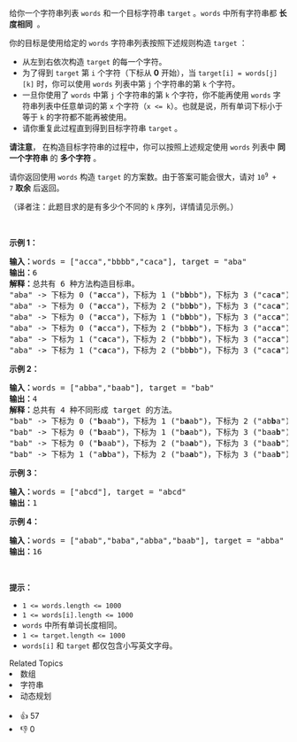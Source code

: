 <p>给你一个字符串列表 <code>words</code>&nbsp;和一个目标字符串&nbsp;<code>target</code> 。<code>words</code> 中所有字符串都&nbsp;<strong>长度相同</strong>&nbsp;&nbsp;。</p>

<p>你的目标是使用给定的 <code>words</code>&nbsp;字符串列表按照下述规则构造&nbsp;<code>target</code>&nbsp;：</p>

<ul> 
 <li>从左到右依次构造&nbsp;<code>target</code>&nbsp;的每一个字符。</li> 
 <li>为了得到&nbsp;<code>target</code> 第&nbsp;<code>i</code>&nbsp;个字符（下标从 <strong>0</strong>&nbsp;开始），当&nbsp;<code>target[i] = words[j][k]</code>&nbsp;时，你可以使用&nbsp;<code>words</code>&nbsp;列表中第 <code>j</code>&nbsp;个字符串的第 <code>k</code>&nbsp;个字符。</li> 
 <li>一旦你使用了 <code>words</code>&nbsp;中第 <code>j</code>&nbsp;个字符串的第 <code>k</code>&nbsp;个字符，你不能再使用 <code>words</code>&nbsp;字符串列表中任意单词的第 <code>x</code>&nbsp;个字符（<code>x &lt;= k</code>）。也就是说，所有单词下标小于等于 <code>k</code>&nbsp;的字符都不能再被使用。</li> 
 <li>请你重复此过程直到得到目标字符串&nbsp;<code>target</code>&nbsp;。</li> 
</ul>

<p><strong>请注意</strong>， 在构造目标字符串的过程中，你可以按照上述规定使用 <code>words</code>&nbsp;列表中 <strong>同一个字符串</strong>&nbsp;的 <strong>多个字符</strong>&nbsp;。</p>

<p>请你返回使用 <code>words</code>&nbsp;构造 <code>target</code>&nbsp;的方案数。由于答案可能会很大，请对 <code>10<sup>9</sup> + 7</code>&nbsp;<strong>取余</strong>&nbsp;后返回。</p>

<p>（译者注：此题目求的是有多少个不同的 <code>k</code>&nbsp;序列，详情请见示例。）</p>

<p>&nbsp;</p>

<p><strong>示例 1：</strong></p>

<pre>
<b>输入：</b>words = ["acca","bbbb","caca"], target = "aba"
<b>输出：</b>6
<b>解释：</b>总共有 6 种方法构造目标串。
"aba" -&gt; 下标为 0 ("<strong>a</strong>cca")，下标为 1 ("b<strong>b</strong>bb")，下标为 3 ("cac<strong>a</strong>")
"aba" -&gt; 下标为 0 ("<strong>a</strong>cca")，下标为 2 ("bb<strong>b</strong>b")，下标为 3 ("cac<strong>a</strong>")
"aba" -&gt; 下标为 0 ("<strong>a</strong>cca")，下标为 1 ("b<strong>b</strong>bb")，下标为 3 ("acc<strong>a</strong>")
"aba" -&gt; 下标为 0 ("<strong>a</strong>cca")，下标为 2 ("bb<strong>b</strong>b")，下标为 3 ("acc<strong>a</strong>")
"aba" -&gt; 下标为 1 ("c<strong>a</strong>ca")，下标为 2 ("bb<strong>b</strong>b")，下标为 3 ("acc<strong>a</strong>")
"aba" -&gt; 下标为 1 ("c<strong>a</strong>ca")，下标为 2 ("bb<strong>b</strong>b")，下标为 3 ("cac<strong>a</strong>")
</pre>

<p><strong>示例 2：</strong></p>

<pre>
<b>输入：</b>words = ["abba","baab"], target = "bab"
<b>输出：</b>4
<b>解释：</b>总共有 4 种不同形成 target 的方法。
"bab" -&gt; 下标为 0 ("<strong>b</strong>aab")，下标为 1 ("b<strong>a</strong>ab")，下标为 2 ("ab<strong>b</strong>a")
"bab" -&gt; 下标为 0 ("<strong>b</strong>aab")，下标为 1 ("b<strong>a</strong>ab")，下标为 3 ("baa<strong>b</strong>")
"bab" -&gt; 下标为 0 ("<strong>b</strong>aab")，下标为 2 ("ba<strong>a</strong>b")，下标为 3 ("baa<strong>b</strong>")
"bab" -&gt; 下标为 1 ("a<strong>b</strong>ba")，下标为 2 ("ba<strong>a</strong>b")，下标为 3 ("baa<strong>b</strong>")
</pre>

<p><strong>示例 3：</strong></p>

<pre>
<b>输入：</b>words = ["abcd"], target = "abcd"
<b>输出：</b>1
</pre>

<p><strong>示例 4：</strong></p>

<pre>
<b>输入：</b>words = ["abab","baba","abba","baab"], target = "abba"
<b>输出：</b>16
</pre>

<p>&nbsp;</p>

<p><strong>提示：</strong></p>

<ul> 
 <li><code>1 &lt;= words.length &lt;= 1000</code></li> 
 <li><code>1 &lt;= words[i].length &lt;= 1000</code></li> 
 <li><code>words</code>&nbsp;中所有单词长度相同。</li> 
 <li><code>1 &lt;= target.length &lt;= 1000</code></li> 
 <li><code>words[i]</code>&nbsp;和&nbsp;<code>target</code>&nbsp;都仅包含小写英文字母。</li> 
</ul>

<div><div>Related Topics</div><div><li>数组</li><li>字符串</li><li>动态规划</li></div></div><br><div><li>👍 57</li><li>👎 0</li></div>